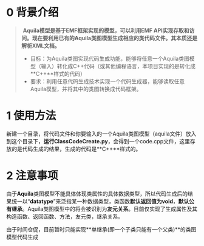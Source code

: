 # 0   背景介绍

> ​		**Aquila模型是基于EMF框架实现的模型，可以利用EMF API实现存取和访问。现在要利用已有的Aquila类图模型生成相应的类代码文件。其本质还是解析XML文档。**
>
> - 目标：为Aquila类图实现代码生成功能，能够将任意一个Aquila类图模型（输入）转化成C++代码（或其他编程语言，本项目实现的是转化成**C++**样式的代码）
> - 要求：利用任意代码生成技术实现一个代码生成器，能够读取任意Aquila模型，并将其中的类图转换成代码框架。

# 1   使用方法

​		新建一个目录，将代码文件和你要输入的一个Aquila类图模型（aquila文件）放入到这个目录下，**运行ClassCodeCreate.py**，会得到一个code.cpp文件，这里存放的是代码生成的结果，生成的代码是**C++**样式的。																	

# 2   注意事项

​		由于**Aquila**类图模型不能具体体现类属性的具体数据类型，所以代码生成后的结果统一以“**datatype**”来泛指某一种数据类型，类函数**默认返回值为void**，**默认公有继承**。Aquila类图模型中的<call>将会被识别为**友元关系**。目前仅实现了生成属性及其构造函数、返回函数、方法，友元类，继承关系。

​		由于时间仓促，目前暂时只能实现**单继承(即一个子类只能有一个父类)**的类图模型代码生成
